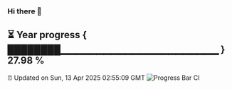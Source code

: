 ### Hi there 👋
⏳ Year progress { ████████▁▁▁▁▁▁▁▁▁▁▁▁▁▁▁▁▁▁▁▁▁▁ } 27.98 %
---
⏰ Updated on Sun, 13 Apr 2025 02:55:09 GMT
![Progress Bar CI](https://github.com/liununu/liununu/workflows/Progress%20Bar%20CI/badge.svg)
